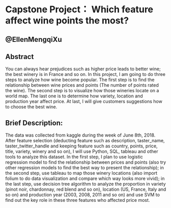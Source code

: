Capstone Project： Which feature affect wine points the most?
===

@EllenMengqiXu
---

Abstract
---
You can always hear prejudices such as higher price leads to better wine; the best winery is in France and so on. In this project, I am going to do three steps to analyze how wine become popular. The first step is to find the relationship between wine prices and points (The number of points rated the wine). The second step is to visualize how those wineries locate on a world map. The last one is to determine how variety, location and production year affect price. At last, I will give customers suggestions how to choose the best wine.

Brief Description:
---

The data was collected from kaggle during the week of June 8th, 2018. After feature selection (deducting feature such as description, taster_name, taster_twitter_handle and keeping feature such as country, points, price, title, variety, winery and so on), I will use Python, SQL, tableau and other tools to analyze this dataset. In the first step, I plan to use logistic regression model to find the relationship between prices and points (also try other regression models to find the best way to present the relationship); in the second step, use tableau to map those winery locations (also import folium to do data visualization and compare which way looks more vivid); in the last step, use decision tree algorithm to analyze the proportion in variety (pinot noir, chardonnay, red blend and so on), location (US, France, Italy and so on) and production year (2003, 2008, 2011 and so on) and use SVM to find out the key role in these three features who affected price most.
